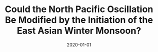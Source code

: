 ---
title: "Could the North Pacific Oscillation Be Modified by the Initiation of the East Asian Winter Monsoon?"
date: 2020-01-01
publishDate: 2019-09-18T01:48:20.695096Z
authors: ["Yu-heng Tseng", "Ruiqiang Ding", "**Sen Zhao**", "Yi-chun Kuo", "Yu-chiao Liang"]
publication_types: ["2"]
abstract: ""
featured: false
publication: "**_Journal of Climate_**, *in press*"
doi: "10.1175/JCLI-D-19-0112.1"
tags: ["Rossby Wave"]
---